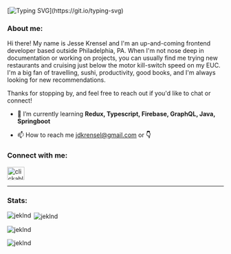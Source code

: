 [![Typing SVG](https://readme-typing-svg.demolab.com?font=Fira+Code&pause=1000&width=435&lines=Hey!+I'm+Jesse+Krensel.;Welcome+to+my+profile!)](https://git.io/typing-svg)

<h3 align="left">About me:</h3>

Hi there! My name is Jesse Krensel and I'm an up-and-coming frontend developer based outside Philadelphia, PA. When I'm not nose deep in documentation or working on projects, you can usually find me trying new restaurants and cruising just below the motor kill-switch speed on my EUC. I'm a big fan of travelling, sushi, productivity, good books, and I'm always looking for new recommendations.

Thanks for stopping by, and feel free to reach out if you'd like to chat or connect!

- 🌱 I’m currently learning **Redux, Typescript, Firebase, GraphQL, Java, Springboot**

- 📫 How to reach me jdkrensel@gmail.com or **👇**

<h3 align="left">Connect with me:</h3>
<p align="left">
<a href="https://www.linkedin.com/in/jessekrensel/" target="_blank" rel="noopener noreferrer"><img align="center" src="https://raw.githubusercontent.com/rahuldkjain/github-profile-readme-generator/master/src/images/icons/Social/linked-in-alt.svg" alt="clickable LinkedIn logo" height="30" width="40" /></a>
</p>

<hr>

<h3 align="left">Stats:</h3>

<p><img align="left" src="https://github-readme-stats.vercel.app/api/top-langs?username=jeklnd&show_icons=true&theme=tokyonight&locale=en&layout=compact" alt="jeklnd" /></p>

<p>&nbsp;<img align="center" src="https://github-readme-stats.vercel.app/api?username=jeklnd&show_icons=true&theme=tokyonight&locale=en" alt="jeklnd" /></p>

<p><img align="center" src="https://github-readme-streak-stats.herokuapp.com/?user=jeklnd&theme=highcontrast" alt="jeklnd" /></p>

<p align="left"> <img src="https://komarev.com/ghpvc/?username=jeklnd&label=Profile%20views&color=9edaff&style=flat" alt="jeklnd" /> </p>
